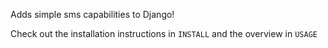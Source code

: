 Adds simple sms capabilities to Django!

Check out the installation instructions in `INSTALL`
and the overview in `USAGE`
